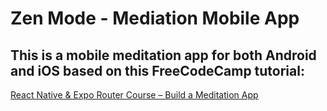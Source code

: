 # Zen Mode - Mediation Mobile App

## This is a mobile meditation app for both Android and iOS based on this FreeCodeCamp tutorial:
[ React Native & Expo Router Course – Build a Meditation App ](https://www.youtube.com/watch?v=9UKCv9T_rIo)
